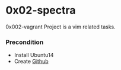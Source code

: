 # 0x02-spectra
  
0x002-vagrant Project is a vim related tasks.


### Precondition 

- Install Ubuntu14
- Create [Github](https://github.com/)

